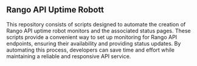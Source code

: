 ## Rango API Uptime Robott

This repository consists of scripts designed to automate the creation of Rango API uptime robot monitors and the associated status pages. These scripts provide a convenient way to set up monitoring for Rango API endpoints, ensuring their availability and providing status updates. By automating this process, developers can save time and effort while maintaining a reliable and responsive API service.
